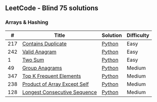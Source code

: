 ## LeetCode - Blind 75 solutions

### Arrays & Hashing
| # | Title | Solution | Difficulty |
|---| ----- | -------- | ---------- |
|217|[Contains Duplicate](https://leetcode.com/problems/contains-duplicate/) | [Python](217.contains-duplicate.py)|Easy|
|242|[Valid Anagram](https://leetcode.com/problems/valid-anagram/) | [Python](242.valid-anagram.py)|Easy|
|1|[Two Sum](https://leetcode.com/problems/two-sum/) | [Python](1.two-sum.py)|Easy|
|49|[Group Anagrams](https://leetcode.com/problems/group-anagrams/) | [Python](49.group-anagrams.py)|Medium|
|347|[Top K Frequent Elements](https://leetcode.com/problems/top-k-frequent-elements/) | [Python](347.top-k-frequent-elements.py)|Medium|
|238|[Product of Array Except Self](https://leetcode.com/problems/product-of-array-except-self/) | [Python](238.product-of-array-except-self.py)|Medium|
|128|[Longest Consecutive Sequence](https://leetcode.com/problems/longest-consecutive-sequence/) | [Python](128.longest-consecutive-sequence.py)|Medium|
